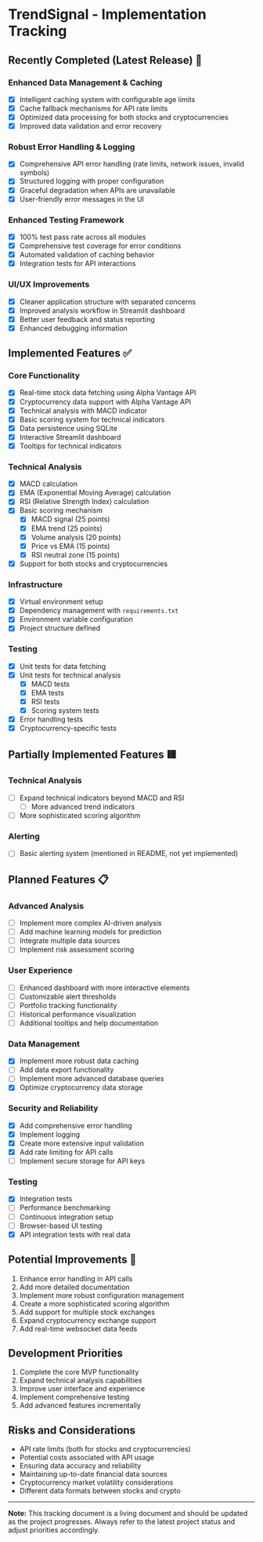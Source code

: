 # TrendSignal - Implementation Tracking

## Recently Completed (Latest Release) 🎉

### Enhanced Data Management & Caching
- [x] Intelligent caching system with configurable age limits
- [x] Cache fallback mechanisms for API rate limits
- [x] Optimized data processing for both stocks and cryptocurrencies
- [x] Improved data validation and error recovery

### Robust Error Handling & Logging  
- [x] Comprehensive API error handling (rate limits, network issues, invalid symbols)
- [x] Structured logging with proper configuration
- [x] Graceful degradation when APIs are unavailable
- [x] User-friendly error messages in the UI

### Enhanced Testing Framework
- [x] 100% test pass rate across all modules
- [x] Comprehensive test coverage for error conditions
- [x] Automated validation of caching behavior
- [x] Integration tests for API interactions

### UI/UX Improvements
- [x] Cleaner application structure with separated concerns
- [x] Improved analysis workflow in Streamlit dashboard
- [x] Better user feedback and status reporting
- [x] Enhanced debugging information

## Implemented Features ✅

### Core Functionality
- [x] Real-time stock data fetching using Alpha Vantage API
- [x] Cryptocurrency data support with Alpha Vantage API
- [x] Technical analysis with MACD indicator
- [x] Basic scoring system for technical indicators
- [x] Data persistence using SQLite
- [x] Interactive Streamlit dashboard
- [x] Tooltips for technical indicators

### Technical Analysis
- [x] MACD calculation
- [x] EMA (Exponential Moving Average) calculation
- [x] RSI (Relative Strength Index) calculation
- [x] Basic scoring mechanism
  - [x] MACD signal (25 points)
  - [x] EMA trend (25 points)
  - [x] Volume analysis (20 points)
  - [x] Price vs EMA (15 points)
  - [x] RSI neutral zone (15 points)
- [x] Support for both stocks and cryptocurrencies

### Infrastructure
- [x] Virtual environment setup
- [x] Dependency management with `requirements.txt`
- [x] Environment variable configuration
- [x] Project structure defined

### Testing
- [x] Unit tests for data fetching
- [x] Unit tests for technical analysis
  - [x] MACD tests
  - [x] EMA tests
  - [x] RSI tests
  - [x] Scoring system tests
- [x] Error handling tests
- [x] Cryptocurrency-specific tests

## Partially Implemented Features 🟨

### Technical Analysis
- [ ] Expand technical indicators beyond MACD and RSI
  - [ ] More advanced trend indicators
- [ ] More sophisticated scoring algorithm

### Alerting
- [ ] Basic alerting system (mentioned in README, not yet implemented)

## Planned Features 📋

### Advanced Analysis
- [ ] Implement more complex AI-driven analysis
- [ ] Add machine learning models for prediction
- [ ] Integrate multiple data sources
- [ ] Implement risk assessment scoring

### User Experience
- [ ] Enhanced dashboard with more interactive elements
- [ ] Customizable alert thresholds
- [ ] Portfolio tracking functionality
- [ ] Historical performance visualization
- [ ] Additional tooltips and help documentation

### Data Management
- [x] Implement more robust data caching
- [ ] Add data export functionality
- [ ] Implement more advanced database queries
- [x] Optimize cryptocurrency data storage

### Security and Reliability
- [x] Add comprehensive error handling
- [x] Implement logging
- [x] Create more extensive input validation
- [x] Add rate limiting for API calls
- [ ] Implement secure storage for API keys

### Testing
- [x] Integration tests
- [ ] Performance benchmarking
- [ ] Continuous integration setup
- [ ] Browser-based UI testing
- [x] API integration tests with real data

## Potential Improvements 🚀

1. Enhance error handling in API calls
2. Add more detailed documentation
3. Implement more robust configuration management
4. Create a more sophisticated scoring algorithm
5. Add support for multiple stock exchanges
6. Expand cryptocurrency exchange support
7. Add real-time websocket data feeds

## Development Priorities

1. Complete the core MVP functionality
2. Expand technical analysis capabilities
3. Improve user interface and experience
4. Implement comprehensive testing
5. Add advanced features incrementally

## Risks and Considerations

- API rate limits (both for stocks and cryptocurrencies)
- Potential costs associated with API usage
- Ensuring data accuracy and reliability
- Maintaining up-to-date financial data sources
- Cryptocurrency market volatility considerations
- Different data formats between stocks and crypto

---

**Note:** This tracking document is a living document and should be updated as the project progresses. Always refer to the latest project status and adjust priorities accordingly.
